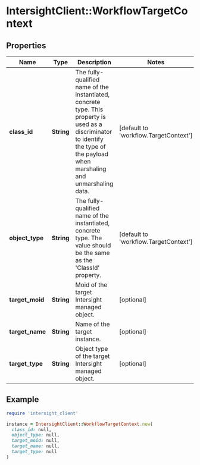 # IntersightClient::WorkflowTargetContext

## Properties

| Name | Type | Description | Notes |
| ---- | ---- | ----------- | ----- |
| **class_id** | **String** | The fully-qualified name of the instantiated, concrete type. This property is used as a discriminator to identify the type of the payload when marshaling and unmarshaling data. | [default to &#39;workflow.TargetContext&#39;] |
| **object_type** | **String** | The fully-qualified name of the instantiated, concrete type. The value should be the same as the &#39;ClassId&#39; property. | [default to &#39;workflow.TargetContext&#39;] |
| **target_moid** | **String** | Moid of the target Intersight managed object. | [optional] |
| **target_name** | **String** | Name of the target instance. | [optional] |
| **target_type** | **String** | Object type of the target Intersight managed object. | [optional] |

## Example

```ruby
require 'intersight_client'

instance = IntersightClient::WorkflowTargetContext.new(
  class_id: null,
  object_type: null,
  target_moid: null,
  target_name: null,
  target_type: null
)
```

